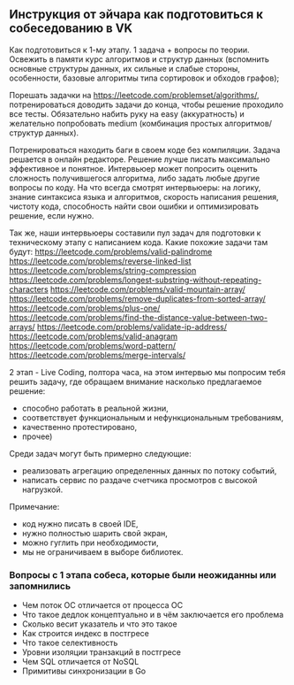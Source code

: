 ## Инструкция от эйчара как подготовиться к собеседованию в VK

Как подготовиться к 1-му этапу.
1 задача + вопросы по теории.
Освежить в памяти курс алгоритмов и структур данных (вспомнить основные структуры данных, их сильные и слабые стороны, особенности, базовые алгоритмы типа сортировок и обходов графов);

Порешать задачки на https://leetcode.com/problemset/algorithms/, потренироваться доводить задачи до конца, чтобы решение проходило все тесты. Обязательно набить руку на easy (аккуратность) и желательно попробовать medium (комбинация простых алгоритмов/структур данных).

Потренироваться находить баги в своем коде без компиляции.
Задача решается в онлайн редакторе. Решение лучше писать максимально эффективное и понятное. Интервьюер может попросить оценить сложность получившегося алгоритма, либо задать любые другие вопросы по коду.
На что всегда смотрят интервьюеры: на логику, знание синтаксиса языка и алгоритмов, скорость написания решения, чистоту кода, способность найти свои ошибки и оптимизировать решение, если нужно.

Так же, наши интервьюеры составили пул задач для подготовки к техническому этапу с написанием кода. Какие похожие задачи там будут:
 https://leetcode.com/problems/valid-palindrome
 https://leetcode.com/problems/reverse-linked-list
 https://leetcode.com/problems/string-compression
 https://leetcode.com/problems/longest-substring-without-repeating-characters
 https://leetcode.com/problems/valid-mountain-array/
 https://leetcode.com/problems/remove-duplicates-from-sorted-array/
 https://leetcode.com/problems/plus-one/
 https://leetcode.com/problems/find-the-distance-value-between-two-arrays/
 https://leetcode.com/problems/validate-ip-address/
 https://leetcode.com/problems/valid-anagram
 https://leetcode.com/problems/word-pattern/
 https://leetcode.com/problems/merge-intervals/

2 этап - Live Coding, полтора часа,
на этом интервью мы попросим тебя решить задачу, где обращаем внимание насколько предлагаемое решение:
- способно работать в реальной жизни, 
- соответствует функциональным и нефункциональным требованиям, 
- качественно протестировано, 
- прочее)

Среди задач могут быть примерно следующие: 
- реализовать агрегацию определенных данных по потоку событий,
- написать сервис по раздаче счетчика просмотров с высокой нагрузкой.

Примечание:
- код нужно писать в своей IDE,
- нужно полностью шарить свой экран,
- можно гуглить при необходимости,
- мы не ограничиваем в выборе библиотек.

### Вопросы с 1 этапа собеса, которые были неожиданны или запомнились

* Чем поток ОС отличается от процесса ОС
* Что такое дедлок концептуально и в чём заключается его проблема
* Сколько весит указатель и что это такое
* Как строится индекс в постгресе
* Что такое селективность
* Уровни изоляции транзакций в постгресе
* Чем SQL отличается от NoSQL
* Примитивы синхронизации в Go